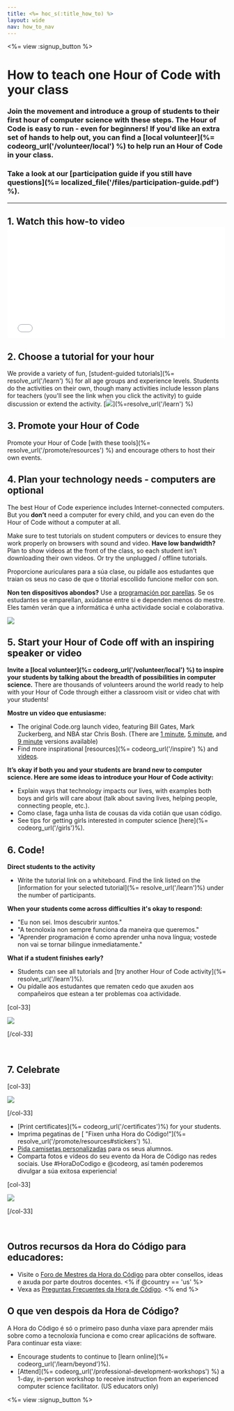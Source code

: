 ```yaml
---
title: <%= hoc_s(:title_how_to) %>
layout: wide
nav: how_to_nav
---
```

<%= view :signup_button %>

# How to teach one Hour of Code with your class

### Join the movement and introduce a group of students to their first hour of computer science with these steps. The Hour of Code is easy to run - even for beginners! If you'd like an extra set of hands to help out, you can find a [local volunteer](%= codeorg_url('/volunteer/local') %) to help run an Hour of Code in your class.

### Take a look at our [participation guide if you still have questions](%= localized_file('/files/participation-guide.pdf') %).

* * *

## 1. Watch this how-to video <iframe width="500" height="255" src="//www.youtube.com/embed/SrnvvWDm73k" frameborder="0" allowfullscreen mark="crwd-mark"></iframe> 

## 2. Choose a tutorial for your hour

We provide a variety of fun, [student-guided tutorials](%= resolve_url('/learn') %) for all age groups and experience levels. Students do the activities on their own, though many activities include lesson plans for teachers (you'll see the link when you click the activity) to guide discussion or extend the activity. [![](/images/fit-700/tutorials.png)](%=resolve_url('/learn') %)

## 3. Promote your Hour of Code

Promote your Hour of Code [with these tools](%= resolve_url('/promote/resources') %) and encourage others to host their own events.

## 4. Plan your technology needs - computers are optional

The best Hour of Code experience includes Internet-connected computers. But you **don’t** need a computer for every child, and you can even do the Hour of Code without a computer at all.

Make sure to test tutorials on student computers or devices to ensure they work properly on browsers with sound and video. **Have low bandwidth?** Plan to show videos at the front of the class, so each student isn't downloading their own videos. Or try the unplugged / offline tutorials.

Proporcione auriculares para a súa clase, ou pídalle aos estudantes que traian os seus no caso de que o titorial escollido funcione mellor con son.

**Non ten dispositivos abondos?** Use a [programación por parellas](https://www.youtube.com/watch?v=vgkahOzFH2Q). Se os estudantes se emparellan, axúdanse entre si e dependen menos do mestre. Eles tamén verán que a informática é unha actividade social e colaborativa.

<img src="/images/fit-350/group_ipad.jpg" />

## 5. Start your Hour of Code off with an inspiring speaker or video

**Invite a [local volunteer](%= codeorg_url('/volunteer/local') %) to inspire your students by talking about the breadth of possibilities in computer science.** There are thousands of volunteers around the world ready to help with your Hour of Code through either a classroom visit or video chat with your students!

**Mostre un vídeo que entusiasme:**

- The original Code.org launch video, featuring Bill Gates, Mark Zuckerberg, and NBA star Chris Bosh. (There are [1 minute](https://www.youtube.com/watch?v=qYZF6oIZtfc), [5 minute](https://www.youtube.com/watch?v=nKIu9yen5nc), and [9 minute](https://www.youtube.com/watch?v=dU1xS07N-FA) versions available)
- Find more inspirational [resources](%= codeorg_url('/inspire') %) and [videos](https://www.youtube.com/playlist?list=PLzdnOPI1iJNfpD8i4Sx7U0y2MccnrNZuP).

**It’s okay if both you and your students are brand new to computer science. Here are some ideas to introduce your Hour of Code activity:**

- Explain ways that technology impacts our lives, with examples both boys and girls will care about (talk about saving lives, helping people, connecting people, etc.).
- Como clase, faga unha lista de cousas da vida cotián que usan código.
- See tips for getting girls interested in computer science [here](%= codeorg_url('/girls')%).

## 6. Code!

**Direct students to the activity**

- Write the tutorial link on a whiteboard. Find the link listed on the [information for your selected tutorial](%= resolve_url('/learn')%) under the number of participants.

**When your students come across difficulties it's okay to respond:**

- "Eu non sei. Imos descubrir xuntos."
- "A tecnoloxía non sempre funciona da maneira que queremos."
- "Aprender programación é como aprender unha nova língua; vostede non vai se tornar bilingue inmediatamente."

**What if a student finishes early?**

- Students can see all tutorials and [try another Hour of Code activity](%= resolve_url('/learn')%).
- Ou pídalle aos estudantes que rematen cedo que axuden aos compañeiros que estean a ter problemas coa actividade.

[col-33]

![](/images/fit-250/highschoolgirls.jpeg)

[/col-33]

<p style="clear:both">&nbsp;</p>

## 7. Celebrate

[col-33]

![](/images/fit-300/boy-certificate.jpg)

[/col-33]

- [Print certificates](%= codeorg_url('/certificates')%) for your students.
- Imprima pegatinas de [ "Fixen unha Hora do Código!"](%= resolve_url('/promote/resources#stickers') %).
- [Pida camisetas personalizadas](http://blog.code.org/post/132608499493/hour-of-code-shirts-and-more) para os seus alumnos.
- Comparta fotos e vídeos do seu evento da Hora de Código nas redes sociais. Use #HoraDoCodigo e @codeorg, así tamén poderemos divulgar a súa exitosa experiencia!

[col-33]

![](/images/fit-260/highlight-certificates.jpg)

[/col-33]

<p style="clear:both">&nbsp;</p>

## Outros recursos da Hora do Código para educadores:

- Visite o [Foro de Mestres da Hora do Código](http://forum.code.org/c/plc/hour-of-code) para obter consellos, ideas e axuda por parte doutros docentes. <% if @country == 'us' %>
- Vexa as [Preguntas Frecuentes da Hora de Código](https://support.code.org/hc/en-us/categories/200147083-Hour-of-Code). <% end %>

## O que ven despois da Hora de Código?

A Hora do Código é só o primeiro paso dunha viaxe para aprender máis sobre como a tecnoloxía funciona e como crear aplicacións de software. Para continuar esta viaxe:

- Encourage students to continue to [learn online](%= codeorg_url('/learn/beyond')%).
- [Attend](%= codeorg_url('/professional-development-workshops') %) a 1-day, in-person workshop to receive instruction from an experienced computer science facilitator. (US educators only)

<%= view :signup_button %>